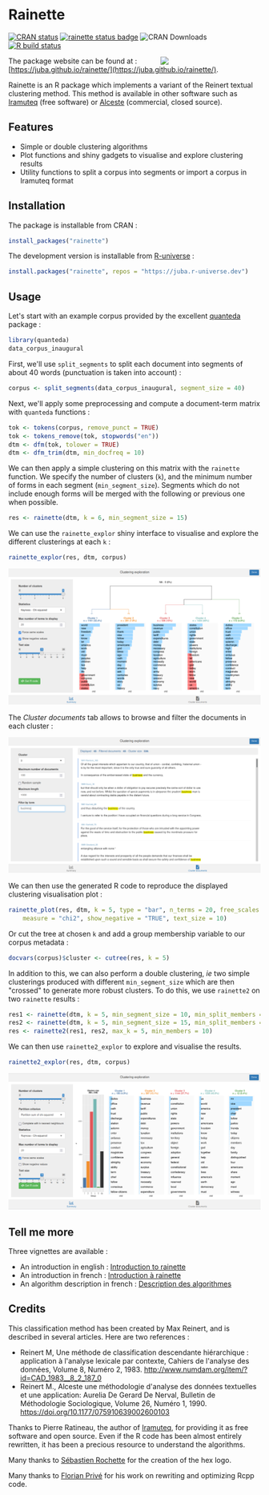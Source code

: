 # Rainette  

[![CRAN status](https://www.r-pkg.org/badges/version-ago/rainette)](https://cran.r-project.org/package=rainette)
[![rainette status badge](https://juba.r-universe.dev/badges/rainette)](https://juba.r-universe.dev)
![CRAN Downloads](https://cranlogs.r-pkg.org/badges/last-month/rainette)
[![R build status](https://github.com/juba/rainette/workflows/R-CMD-check/badge.svg)](https://github.com/juba/rainette/actions?query=workflow%3AR-CMD-check)
<!-- [![Coverage status](https://codecov.io/gh/juba/rainette/branch/master/graph/badge.svg)](https://codecov.io/github/juba/rainette?branch=master) -->

<img src="man/figures/logo.png" width=200 align="right" />

The package website can be found at : [https://juba.github.io/rainette/](https://juba.github.io/rainette/).

Rainette is an R package which implements a variant of the Reinert textual clustering method. This method is available in other software such as [Iramuteq](http://www.iramuteq.org/) (free software) or [Alceste](https://www.image-zafar.com/Logiciel.html) (commercial, closed source).

## Features

- Simple or double clustering algorithms
- Plot functions and shiny gadgets to visualise and explore clustering results
- Utility functions to split a corpus into segments or import a corpus in Iramuteq format

## Installation

The package is installable from CRAN :

```r
install_packages("rainette")
```

The development version is installable from [R-universe](https://r-universe.dev) :

```r
install.packages("rainette", repos = "https://juba.r-universe.dev")
```

## Usage

Let's start with an example corpus provided by the excellent [quanteda](https://quanteda.io) package :

```r
library(quanteda)
data_corpus_inaugural
```

First, we'll use `split_segments` to split each document into segments of about 40 words (punctuation is taken into account) :

```r
corpus <- split_segments(data_corpus_inaugural, segment_size = 40)
```

Next, we'll apply some preprocessing and compute a document-term matrix with `quanteda` functions :

```r
tok <- tokens(corpus, remove_punct = TRUE)
tok <- tokens_remove(tok, stopwords("en"))
dtm <- dfm(tok, tolower = TRUE)
dtm <- dfm_trim(dtm, min_docfreq = 10)
```

We can then apply a simple clustering on this matrix with the `rainette` function. We specify the number of clusters (`k`), and the minimum number of forms in each segment (`min_segment_size`). Segments which do not include enough forms will be merged with the following or previous one when possible.

```r
res <- rainette(dtm, k = 6, min_segment_size = 15)
```

We can use the `rainette_explor` shiny interface to visualise and explore the different clusterings at each `k` :

```r
rainette_explor(res, dtm, corpus)
```

![rainette_explor_plot](man/figures/rainette_explor_plot_en.png)

The *Cluster documents* tab allows to browse and filter the documents in each cluster :

![rainette_explor_docs](man/figures/rainette_explor_docs_en.png)

We can then use the generated R code to reproduce the displayed clustering visualisation plot :

```r
rainette_plot(res, dtm, k = 5, type = "bar", n_terms = 20, free_scales = FALSE,
    measure = "chi2", show_negative = "TRUE", text_size = 10)
```

Or cut the tree at chosen `k` and add a group membership variable to our corpus metadata :

```r
docvars(corpus)$cluster <- cutree(res, k = 5)
```

In addition to this, we can also perform a double clustering, *ie* two simple clusterings produced with different `min_segment_size` which are then "crossed" to generate more robust clusters. To do this, we use `rainette2` on two `rainette` results :

```r
res1 <- rainette(dtm, k = 5, min_segment_size = 10, min_split_members = 10)
res2 <- rainette(dtm, k = 5, min_segment_size = 15, min_split_members = 10)
res <- rainette2(res1, res2, max_k = 5, min_members = 10)
```

We can then use `rainette2_explor` to explore and visualise the results.

```r
rainette2_explor(res, dtm, corpus)
```

![rainette2_explor](man/figures/rainette2_explor_en.png)

## Tell me more

Three vignettes are available :

- An introduction in english : [Introduction to rainette](https://juba.github.io/rainette/articles/introduction_en.html)
- An introduction in french : [Introduction à rainette](https://juba.github.io/rainette/articles/introduction_usage.html)
- An algorithm description in french : [Description des algorithmes](https://juba.github.io/rainette/articles/algorithmes.html)

## Credits

This classification method has been created by Max Reinert, and is described in several articles. Here are two references :

- Reinert M, Une méthode de classification descendante hiérarchique : application à l'analyse lexicale par contexte, Cahiers de l'analyse des données, Volume 8, Numéro 2, 1983. <http://www.numdam.org/item/?id=CAD_1983__8_2_187_0>
- Reinert M., Alceste une méthodologie d'analyse des données textuelles et une application: Aurelia De Gerard De Nerval, Bulletin de Méthodologie Sociologique, Volume 26, Numéro 1, 1990. <https://doi.org/10.1177/075910639002600103>

Thanks to Pierre Ratineau, the author of [Iramuteq](http://www.iramuteq.org/), for providing it as free software and open source. Even if the R code has been almost entirely rewritten, it has been a precious resource to understand the algorithms.

Many thanks to [Sébastien Rochette](https://github.com/statnmap) for the creation of the hex logo.

Many thanks to [Florian Privé](https://github.com/privefl/) for his work on rewriting and optimizing Rcpp code.
